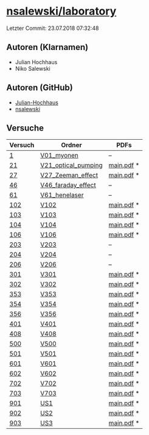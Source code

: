 # [nsalewski/laboratory](https://github.com/nsalewski/laboratory)

Letzter Commit: 23.07.2018 07:32:48

## Autoren (Klarnamen)
- Julian Hochhaus
- Niko Salewski

## Autoren (GitHub)
- [Julian-Hochhaus](https://github.com/Julian-Hochhaus)
- [nsalewski](https://github.com/nsalewski)

## Versuche

|        Versuch         |                                             Ordner                                              |                                                                           PDFs                                                                            |
|------------------------|-------------------------------------------------------------------------------------------------|-----------------------------------------------------------------------------------------------------------------------------------------------------------|
|[1](../../versuch/1)    |[V01_myonen](https://github.com/nsalewski/laboratory/tree/master/FP/V01_myonen)                  |–                                                                                                                                                          |
|[21](../../versuch/21)  |[V21_optical_pumping](https://github.com/nsalewski/laboratory/tree/master/FP/V21_optical_pumping)|[main.pdf](https://docs.google.com/viewer?url=https://raw.githubusercontent.com/NicoWeio/awesome-ap-pdfs/main/nsalewski%E2%88%95laboratory/21/main.pdf) \* |
|[27](../../versuch/27)  |[V27_Zeeman_effect](https://github.com/nsalewski/laboratory/tree/master/FP/V27_Zeeman_effect)    |[main.pdf](https://docs.google.com/viewer?url=https://raw.githubusercontent.com/NicoWeio/awesome-ap-pdfs/main/nsalewski%E2%88%95laboratory/27/main.pdf) \* |
|[46](../../versuch/46)  |[V46_faraday_effect](https://github.com/nsalewski/laboratory/tree/master/FP/V46_faraday_effect)  |–                                                                                                                                                          |
|[61](../../versuch/61)  |[V61_henelaser](https://github.com/nsalewski/laboratory/tree/master/FP/V61_henelaser)            |–                                                                                                                                                          |
|[102](../../versuch/102)|[V102](https://github.com/nsalewski/laboratory/tree/master/V102)                                 |[main.pdf](https://docs.google.com/viewer?url=https://raw.githubusercontent.com/NicoWeio/awesome-ap-pdfs/main/nsalewski%E2%88%95laboratory/102/main.pdf) \*|
|[103](../../versuch/103)|[V103](https://github.com/nsalewski/laboratory/tree/master/V103)                                 |[main.pdf](https://docs.google.com/viewer?url=https://raw.githubusercontent.com/NicoWeio/awesome-ap-pdfs/main/nsalewski%E2%88%95laboratory/103/main.pdf) \*|
|[104](../../versuch/104)|[V104](https://github.com/nsalewski/laboratory/tree/master/V104)                                 |[main.pdf](https://docs.google.com/viewer?url=https://raw.githubusercontent.com/NicoWeio/awesome-ap-pdfs/main/nsalewski%E2%88%95laboratory/104/main.pdf) \*|
|[106](../../versuch/106)|[V106](https://github.com/nsalewski/laboratory/tree/master/V106)                                 |[main.pdf](https://docs.google.com/viewer?url=https://raw.githubusercontent.com/NicoWeio/awesome-ap-pdfs/main/nsalewski%E2%88%95laboratory/106/main.pdf) \*|
|[203](../../versuch/203)|[V203](https://github.com/nsalewski/laboratory/tree/master/V203)                                 |–                                                                                                                                                          |
|[204](../../versuch/204)|[V204](https://github.com/nsalewski/laboratory/tree/master/V204)                                 |–                                                                                                                                                          |
|[206](../../versuch/206)|[V206](https://github.com/nsalewski/laboratory/tree/master/V206)                                 |–                                                                                                                                                          |
|[301](../../versuch/301)|[V301](https://github.com/nsalewski/laboratory/tree/master/V301)                                 |[main.pdf](https://docs.google.com/viewer?url=https://raw.githubusercontent.com/NicoWeio/awesome-ap-pdfs/main/nsalewski%E2%88%95laboratory/301/main.pdf) \*|
|[302](../../versuch/302)|[V302](https://github.com/nsalewski/laboratory/tree/master/V302)                                 |[main.pdf](https://docs.google.com/viewer?url=https://raw.githubusercontent.com/NicoWeio/awesome-ap-pdfs/main/nsalewski%E2%88%95laboratory/302/main.pdf) \*|
|[353](../../versuch/353)|[V353](https://github.com/nsalewski/laboratory/tree/master/V353)                                 |[main.pdf](https://docs.google.com/viewer?url=https://raw.githubusercontent.com/NicoWeio/awesome-ap-pdfs/main/nsalewski%E2%88%95laboratory/353/main.pdf) \*|
|[354](../../versuch/354)|[V354](https://github.com/nsalewski/laboratory/tree/master/V354)                                 |[main.pdf](https://docs.google.com/viewer?url=https://raw.githubusercontent.com/NicoWeio/awesome-ap-pdfs/main/nsalewski%E2%88%95laboratory/354/main.pdf) \*|
|[356](../../versuch/356)|[V356](https://github.com/nsalewski/laboratory/tree/master/V356)                                 |[main.pdf](https://docs.google.com/viewer?url=https://raw.githubusercontent.com/NicoWeio/awesome-ap-pdfs/main/nsalewski%E2%88%95laboratory/356/main.pdf) \*|
|[401](../../versuch/401)|[V401](https://github.com/nsalewski/laboratory/tree/master/V401)                                 |[main.pdf](https://docs.google.com/viewer?url=https://raw.githubusercontent.com/NicoWeio/awesome-ap-pdfs/main/nsalewski%E2%88%95laboratory/401/main.pdf) \*|
|[408](../../versuch/408)|[V408](https://github.com/nsalewski/laboratory/tree/master/V408)                                 |[main.pdf](https://docs.google.com/viewer?url=https://raw.githubusercontent.com/NicoWeio/awesome-ap-pdfs/main/nsalewski%E2%88%95laboratory/408/main.pdf) \*|
|[500](../../versuch/500)|[V500](https://github.com/nsalewski/laboratory/tree/master/V500)                                 |[main.pdf](https://docs.google.com/viewer?url=https://raw.githubusercontent.com/NicoWeio/awesome-ap-pdfs/main/nsalewski%E2%88%95laboratory/500/main.pdf) \*|
|[501](../../versuch/501)|[V501](https://github.com/nsalewski/laboratory/tree/master/V501)                                 |[main.pdf](https://docs.google.com/viewer?url=https://raw.githubusercontent.com/NicoWeio/awesome-ap-pdfs/main/nsalewski%E2%88%95laboratory/501/main.pdf) \*|
|[601](../../versuch/601)|[V601](https://github.com/nsalewski/laboratory/tree/master/V601)                                 |[main.pdf](https://docs.google.com/viewer?url=https://raw.githubusercontent.com/NicoWeio/awesome-ap-pdfs/main/nsalewski%E2%88%95laboratory/601/main.pdf) \*|
|[602](../../versuch/602)|[V602](https://github.com/nsalewski/laboratory/tree/master/V602)                                 |[main.pdf](https://docs.google.com/viewer?url=https://raw.githubusercontent.com/NicoWeio/awesome-ap-pdfs/main/nsalewski%E2%88%95laboratory/602/main.pdf) \*|
|[702](../../versuch/702)|[V702](https://github.com/nsalewski/laboratory/tree/master/V702)                                 |[main.pdf](https://docs.google.com/viewer?url=https://raw.githubusercontent.com/NicoWeio/awesome-ap-pdfs/main/nsalewski%E2%88%95laboratory/702/main.pdf) \*|
|[703](../../versuch/703)|[V703](https://github.com/nsalewski/laboratory/tree/master/V703)                                 |[main.pdf](https://docs.google.com/viewer?url=https://raw.githubusercontent.com/NicoWeio/awesome-ap-pdfs/main/nsalewski%E2%88%95laboratory/703/main.pdf) \*|
|[901](../../versuch/901)|[US1](https://github.com/nsalewski/laboratory/tree/master/US1)                                   |[main.pdf](https://docs.google.com/viewer?url=https://raw.githubusercontent.com/NicoWeio/awesome-ap-pdfs/main/nsalewski%E2%88%95laboratory/901/main.pdf) \*|
|[902](../../versuch/902)|[US2](https://github.com/nsalewski/laboratory/tree/master/US2)                                   |[main.pdf](https://docs.google.com/viewer?url=https://raw.githubusercontent.com/NicoWeio/awesome-ap-pdfs/main/nsalewski%E2%88%95laboratory/902/main.pdf) \*|
|[903](../../versuch/903)|[US3](https://github.com/nsalewski/laboratory/tree/master/US3)                                   |[main.pdf](https://docs.google.com/viewer?url=https://raw.githubusercontent.com/NicoWeio/awesome-ap-pdfs/main/nsalewski%E2%88%95laboratory/903/main.pdf) \*|
